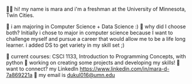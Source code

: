 👋🏿 hi! my name is mara and i'm a freshman at the University of Minnesota, Twin Cities.

🦉 i am majoring in Computer Science + Data Science :)
  📜 why did I choose both? Initially i chose to major in computer science because I want to challenge myself and pursue a career that would allow me to be a life long learner. i added DS to get variety in my skill set ;)

🧠 current courses: CSCI 1133, Introduction to Programming Concepts, with python
🌱 working on creating some projects and developing my skills!
👥 want to connect? my LinkedIn https://www.linkedin.com/in/mara-d-7a869221a
   💌 my email is dukul016@umn.edu
